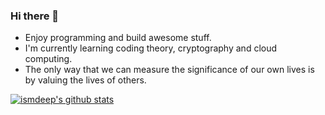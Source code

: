 ### Hi there 👋

- Enjoy programming and build awesome stuff.
- I'm currently learning coding theory, cryptography and cloud computing.
- The only way that we can measure the significance of our own lives is by valuing the lives of others.

[![ismdeep's github stats](https://github-readme-stats.vercel.app/api?username=ismdeep&show_icons=true)](https://github.com/ismdeep)
